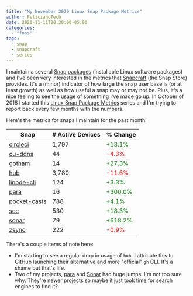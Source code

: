 ```yaml
---
title: "My November 2020 Linux Snap Package Metrics"
author: FelicianoTech
date: 2020-11-11T20:30:00-05:00
categories:
  - "foss"
tags:
  - snap
  - snapcraft
  - series
---
```


I maintain a several [Snap packages](/blog/what-are-linux-snap-packages-why-use-them/) (installable Linux software packages) and I've been very interested in the metrics that [Snapcraft][snapcraft] (the Snap Store) provides.
It's a (minor) indicator of how large the snap user base is (or at least growth) as well as how useful a snap may or may not be.
Plus, it's a nice feeling to see the usage of something I've made go up.
In October of 2018 I started this [Linux Snap Package Metrics](/blog/october-2018-snap-metrics/) series and I'm trying to report back every few months with the numbers.

Here's the metrics for snaps I maintain for the past month:

<!--more-->

| Snap | # Active Devices | % Change |
| --- | --- | --- |
| [circleci](https://Snapcraft.io/circleci) | 1,797 | <span style="color:green">+13.1%</span> |
| [cu-ddns](https://Snapcraft.io/cu-ddns) | 44 | <span style="color:red">-4.3%</span> |
| [gotham](https://Snapcraft.io/gotham) | 14 | <span style="color:green">+27.3%</span> |
| [hub](https://Snapcraft.io/hub) | 3,780 | <span style="color:red">-11.6%</span> |
| [linode-cli](https://Snapcraft.io/linode-cli) | 124 | <span style="color:green">+3.3%</span> |
| [para](https://Snapcraft.io/para) | 16 | <span style="color:green">+300.0%</span> |
| [pocket-casts](https://Snapcraft.io/pocket-casts) | 788 | <span style="color:green">+4.1%</span> |
| [scc](https://Snapcraft.io/scc) | 530 | <span style="color:green">+18.3%</span> |
| [sonar](https://Snapcraft.io/sonar) | 79 | <span style="color:green">+618.2%</span> |
| [zsync](https://Snapcraft.io/zsync) | 222 | <span style="color:red">-0.9%</span> |

There's a couple items of note here:

- I'm starting to see a regular drop in usage of `hub`. I attribute this to GitHub launching their alternative and more "official" `gh` CLI. It's a shame but that's life.
- Two of my projects, [para](/blog/introducing-para/) and [Sonar](https://github.com/felicianotech/sonar) had huge jumps. I'm not too sure why. They're newer projects so maybe it just took time for search engines to find it?

<!--There's a single item of note here:-->



[snapcraft]: https://Snapcraft.io
